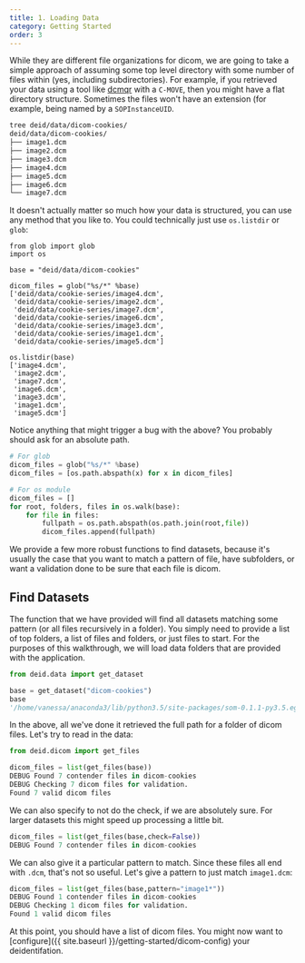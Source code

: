 ```yaml
---
title: 1. Loading Data
category: Getting Started
order: 3
---
```


While they are different file organizations for dicom, we are going to take a simple 
approach of assuming some top level directory with some number of files within 
(yes, including subdirectories). For example, if you retrieved your data using a 
tool like [dcmqr](https://dcm4che.atlassian.net/wiki/display/d2/dcmqr) with a 
`C-MOVE`, then you might have a flat directory structure. Sometimes the 
files won't have an extension (for example, being named by a `SOPInstanceUID`.

```bash
tree deid/data/dicom-cookies/
deid/data/dicom-cookies/
├── image1.dcm
├── image2.dcm
├── image3.dcm
├── image4.dcm
├── image5.dcm
├── image6.dcm
└── image7.dcm
```

It doesn't actually matter so much how your data is structured, 
you can use any method that you like to. You could technically 
just use `os.listdir` or `glob`:


```
from glob import glob
import os

base = "deid/data/dicom-cookies"

dicom_files = glob("%s/*" %base)
['deid/data/cookie-series/image4.dcm',
 'deid/data/cookie-series/image2.dcm',
 'deid/data/cookie-series/image7.dcm',
 'deid/data/cookie-series/image6.dcm',
 'deid/data/cookie-series/image3.dcm',
 'deid/data/cookie-series/image1.dcm',
 'deid/data/cookie-series/image5.dcm']

os.listdir(base)
['image4.dcm',
 'image2.dcm',
 'image7.dcm',
 'image6.dcm',
 'image3.dcm',
 'image1.dcm',
 'image5.dcm']
```

Notice anything that might trigger a bug with the above? You probably 
should ask for an absolute path.

```python
# For glob
dicom_files = glob("%s/*" %base)
dicom_files = [os.path.abspath(x) for x in dicom_files]

# For os module
dicom_files = []
for root, folders, files in os.walk(base):
    for file in files:
        fullpath = os.path.abspath(os.path.join(root,file))
        dicom_files.append(fullpath)
```

We provide a few more robust functions to find datasets, because it's usually the case that you want
 to match a pattern of file, have subfolders, or want a validation 
done to be sure that each file is dicom.


## Find Datasets
The function that we have provided will find all datasets matching some pattern 
(or all files recursively in a folder). You simply need to provide a list of top folders, 
a list of files and folders, or just files to start. For the purposes of this 
walkthrough, we will load data folders that are provided with the application.

```python
from deid.data import get_dataset

base = get_dataset("dicom-cookies")
base
'/home/vanessa/anaconda3/lib/python3.5/site-packages/som-0.1.1-py3.5.egg/som/data/dicom-cookies'
```

In the above, all we've done it retrieved the full path for a 
folder of dicom files. Let's try to read in the data:


```python
from deid.dicom import get_files

dicom_files = list(get_files(base))
DEBUG Found 7 contender files in dicom-cookies
DEBUG Checking 7 dicom files for validation.
Found 7 valid dicom files
```

We can also specify to not do the check, if we are absolutely sure. 
For larger datasets this might speed up processing a little bit.

```python
dicom_files = list(get_files(base,check=False))
DEBUG Found 7 contender files in dicom-cookies
```

We can also give it a particular pattern to match. Since these files all end with 
`.dcm`, that's not so useful. Let's give a pattern to just match `image1.dcm`:


```python
dicom_files = list(get_files(base,pattern="image1*"))
DEBUG Found 1 contender files in dicom-cookies
DEBUG Checking 1 dicom files for validation.
Found 1 valid dicom files
```

At this point, you should have a list of dicom files. You might now want 
to [configure]({{ site.baseurl }}/getting-started/dicom-config) your deidentifation.
